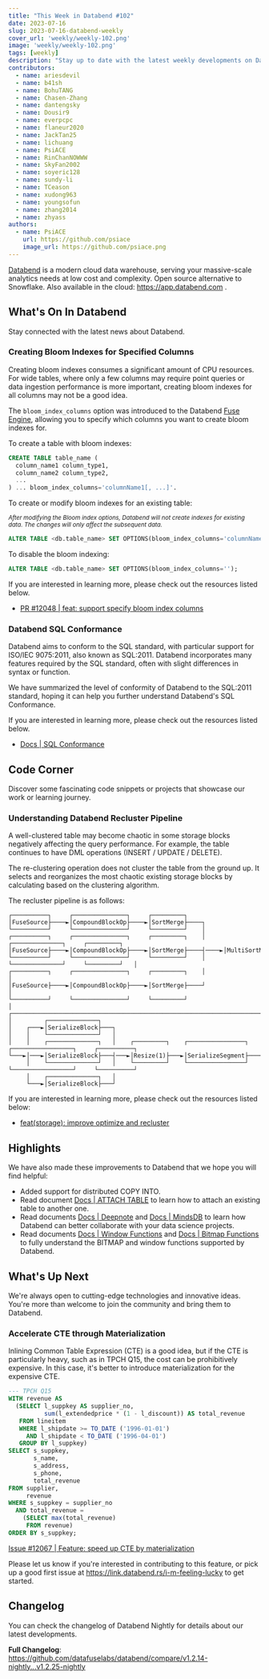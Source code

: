 ```yaml
---
title: "This Week in Databend #102"
date: 2023-07-16
slug: 2023-07-16-databend-weekly
cover_url: 'weekly/weekly-102.png'
image: 'weekly/weekly-102.png'
tags: [weekly]
description: "Stay up to date with the latest weekly developments on Databend!"
contributors:
  - name: ariesdevil
  - name: b41sh
  - name: BohuTANG
  - name: Chasen-Zhang
  - name: dantengsky
  - name: Dousir9
  - name: everpcpc
  - name: flaneur2020
  - name: JackTan25
  - name: lichuang
  - name: PsiACE
  - name: RinChanNOWWW
  - name: SkyFan2002
  - name: soyeric128
  - name: sundy-li
  - name: TCeason
  - name: xudong963
  - name: youngsofun
  - name: zhang2014
  - name: zhyass
authors:
  - name: PsiACE
    url: https://github.com/psiace
    image_url: https://github.com/psiace.png
---
```


[Databend](https://github.com/datafuselabs/databend) is a modern cloud data warehouse, serving your massive-scale analytics needs at low cost and complexity. Open source alternative to Snowflake. Also available in the cloud: <https://app.databend.com> .

## What's On In Databend

Stay connected with the latest news about Databend.

### Creating Bloom Indexes for Specified Columns

Creating bloom indexes consumes a significant amount of CPU resources. For wide tables, where only a few columns may require point queries or data ingestion performance is more important, creating bloom indexes for all columns may not be a good idea.

The `bloom_index_columns` option was introduced to the Databend [Fuse Engine](https://databend.rs/doc/sql-reference/table-engines/fuse), allowing you to specify which columns you want to create bloom indexes for.

To create a table with bloom indexes:

```SQL
CREATE TABLE table_name (
  column_name1 column_type1,
  column_name2 column_type2,
  ...
) ... bloom_index_columns='columnName1[, ...]'.
```

To create or modify bloom indexes for an existing table:

<small><i>After modifying the Bloom index options, Databend will not create indexes for existing data. The changes will only affect the subsequent data.</i></small>

```SQL
ALTER TABLE <db.table_name> SET OPTIONS(bloom_index_columns='columnName1[, ...]');
```

To disable the bloom indexing:

```SQL
ALTER TABLE <db.table_name> SET OPTIONS(bloom_index_columns='');
```

If you are interested in learning more, please check out the resources listed below.

- [PR #12048 | feat: support specify bloom index columns](https://github.com/datafuselabs/databend/pull/12048)

### Databend SQL Conformance

Databend aims to conform to the SQL standard, with particular support for ISO/IEC 9075:2011, also known as SQL:2011. Databend incorporates many features required by the SQL standard, often with slight differences in syntax or function.

We have summarized the level of conformity of Databend to the SQL:2011 standard, hoping it can help you further understand Databend's SQL Conformance.

If you are interested in learning more, please check out the resources listed below.

- [Docs | SQL Conformance](/doc/sql-reference/ansi-sql)

## Code Corner

Discover some fascinating code snippets or projects that showcase our work or learning journey.

### Understanding Databend Recluster Pipeline

A well-clustered table may become chaotic in some storage blocks negatively affecting the query performance. For example, the table continues to have DML operations (INSERT / UPDATE / DELETE).

The re-clustering operation does not cluster the table from the ground up. It selects and reorganizes the most chaotic existing storage blocks by calculating based on the clustering algorithm. 

The recluster pipeline is as follows:

```text
┌──────────┐     ┌───────────────┐     ┌─────────┐
│FuseSource├────►│CompoundBlockOp├────►│SortMerge├────┐
└──────────┘     └───────────────┘     └─────────┘    │
┌──────────┐     ┌───────────────┐     ┌─────────┐    │     ┌──────────────┐     ┌─────────┐
│FuseSource├────►│CompoundBlockOp├────►│SortMerge├────┤────►│MultiSortMerge├────►│Resize(N)├───┐
└──────────┘     └───────────────┘     └─────────┘    │     └──────────────┘     └─────────┘   │
┌──────────┐     ┌───────────────┐     ┌─────────┐    │                                        │
│FuseSource├────►│CompoundBlockOp├────►│SortMerge├────┘                                        │
└──────────┘     └───────────────┘     └─────────┘                                             │
┌──────────────────────────────────────────────────────────────────────────────────────────────┘
│         ┌──────────────┐
│    ┌───►│SerializeBlock├───┐
│    │    └──────────────┘   │
│    │    ┌──────────────┐   │    ┌─────────┐    ┌────────────────┐     ┌─────────────────┐     ┌──────────┐
└───►│───►│SerializeBlock├───┤───►│Resize(1)├───►│SerializeSegment├────►│TableMutationAggr├────►│CommitSink│
     │    └──────────────┘   │    └─────────┘    └────────────────┘     └─────────────────┘     └──────────┘
     │    ┌──────────────┐   │
     └───►│SerializeBlock├───┘
```

If you are interested in learning more, please check out the resources listed below:

- [feat(storage): improve optimize and recluster](https://github.com/datafuselabs/databend/pull/11850)

## Highlights

We have also made these improvements to Databend that we hope you will find helpful:

- Added support for distributed COPY INTO. 
- Read document [Docs | ATTACH TABLE](https://databend.rs/doc/sql-commands/ddl/table/attach-table) to learn how to attach an existing table to another one.
- Read documents [Docs | Deepnote](/doc/integrations/deepnote) and [Docs | MindsDB](/doc/integrations/mindsdb) to learn how Databend can better collaborate with your data science projects.
- Read documents [Docs | Window Functions](/doc/sql-functions/window-functions/) and [Docs | Bitmap Functions](/doc/sql-functions/bitmap-functions/) to fully understand the BITMAP and window functions supported by Databend.

## What's Up Next

We're always open to cutting-edge technologies and innovative ideas. You're more than welcome to join the community and bring them to Databend.

### Accelerate CTE through Materialization

Inlining Common Table Expression (CTE) is a good idea, but if the CTE is particularly heavy, such as in TPCH Q15, the cost can be prohibitively expensive. In this case, it's better to introduce materialization for the expensive CTE.

```sql
--- TPCH Q15
WITH revenue AS
  (SELECT l_suppkey AS supplier_no,
          sum(l_extendedprice * (1 - l_discount)) AS total_revenue
   FROM lineitem
   WHERE l_shipdate >= TO_DATE ('1996-01-01')
     AND l_shipdate < TO_DATE ('1996-04-01')
   GROUP BY l_suppkey)
SELECT s_suppkey,
       s_name,
       s_address,
       s_phone,
       total_revenue
FROM supplier,
     revenue
WHERE s_suppkey = supplier_no
  AND total_revenue =
    (SELECT max(total_revenue)
     FROM revenue)
ORDER BY s_suppkey;
```

[Issue #12067 | Feature: speed up CTE by materialization](https://github.com/datafuselabs/databend/issues/12067)

Please let us know if you're interested in contributing to this feature, or pick up a good first issue at <https://link.databend.rs/i-m-feeling-lucky> to get started.

## Changelog

You can check the changelog of Databend Nightly for details about our latest developments.

**Full Changelog**: <https://github.com/datafuselabs/databend/compare/v1.2.14-nightly...v1.2.25-nightly>
